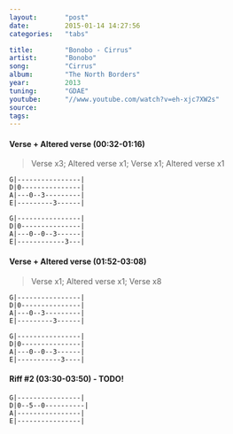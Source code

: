 ```yaml
---
layout:       "post"
date:         2015-01-14 14:27:56
categories:   "tabs"

title:        "Bonobo - Cirrus"
artist:       "Bonobo"
song:         "Cirrus"
album:        "The North Borders"
year:         2013
tuning:       "GDAE"
youtube:      "//www.youtube.com/watch?v=eh-xjc7XW2s"
source:       
tags:         
---
```


#### Verse + Altered verse (00:32-01:16)

> Verse x3; Altered verse x1; Verse x1; Altered verse x1 

```
G|----------------|
D|0---------------|
A|---0--3---------|
E|---------3------|
```
```
G|----------------|
D|0---------------|
A|---0--0--3------|
E|------------3---|
```

#### Verse + Altered verse (01:52-03:08)

> Verse x1; Altered verse x1; Verse x8

```
G|----------------|
D|0---------------|
A|---0--3---------|
E|---------3------|
```
```
G|----------------|
D|0---------------|
A|---0--0--3------|
E|-----------3----|
```

#### Riff #2 (03:30-03:50) - TODO!

```
G|----------------|
D|0--5--0----------|
A|----------------|
E|----------------|
```